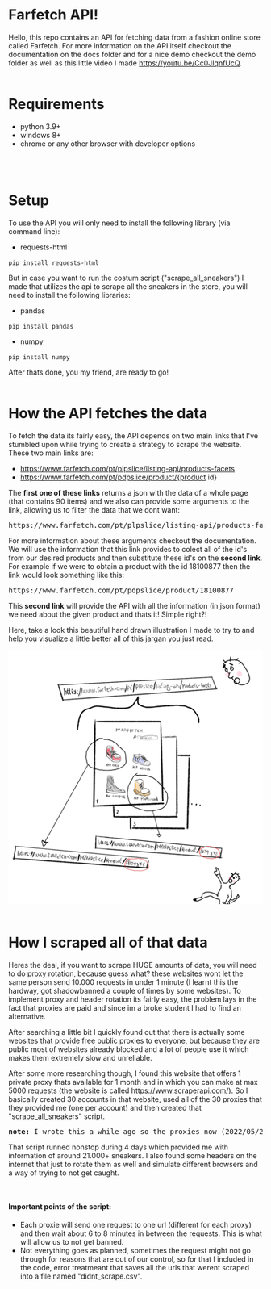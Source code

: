 ﻿# Farfetch API!

Hello, this repo contains an API for fetching data from a fashion online store called Farfetch. For more information on the API itself checkout the documentation on the docs folder and for a nice demo checkout the demo folder as well as this little video I made https://youtu.be/Cc0JIqnfUcQ.
<br>
<br>

# Requirements
* python 3.9+
* windows 8+
* chrome or any other browser with developer options
<br>
<br>

# Setup

To use the API you will only need to install the following library (via command line):
 - requests-html
 ```
 pip install requests-html
 ```
But in case you want to run the costum script ("scrape_all_sneakers") I made that utilizes the api to scrape all the sneakers in the store, you will need to install the following libraries:
 - pandas
 ```
 pip install pandas
 ```
 - numpy
 ```
 pip install numpy
 ```

After thats done, you my friend, are ready to go!
<br>
<br>

# How the API fetches the data

To fetch the data its fairly easy, the API depends on two main links that I've stumbled upon while trying to create a strategy to scrape the website.
These two main links are:
* https://www.farfetch.com/pt/plpslice/listing-api/products-facets
* https://www.farfetch.com/pt/pdpslice/product/{product id}

The **first one of these links** returns a json with the data of a whole page (that contains 90 items) and we also can provide some arguments to the link, allowing us to filter the data that we dont want:

<pre>
https://www.farfetch.com/pt/plpslice/listing-api/products-facets<b>?page=2&view=90&sort=3&scale=282&category=137174&pagetype=Shopping&rootCategory=Men&pricetype=FullPrice&c-category=135968</b> 
</pre>

For more information about these arguments checkout the documentation. We will use the information that this link provides to colect all of the id's from our desired products and then substitute these id's on the **second link**. For example if we were to obtain a product with the id 18100877 then the link would look something like this:

<pre>
https://www.farfetch.com/pt/pdpslice/product/18100877
</pre>

This **second link** will provide the API with all the information (in json format) we need about the given product and thats it! Simple right?!

Here, take a look this beautiful hand drawn illustration I made to try to and help you visualize a little better all of this jargan you just read.

<img src="images/farfetch.png" alt="drawing" width="600"/>

<br>
<br>

# How I scraped all of that data

Heres the deal, if you want to scrape HUGE amounts of data, you will need to do proxy rotation, because guess what? these websites wont let the same person send 10.000 requests in under 1 minute (I learnt this the hardway, got shadowbanned a couple of times by some websites). To implement proxy and header rotation its fairly easy, the problem lays in the fact that proxies are paid and since im a broke student I had to find an alternative.

After searching a little bit I quickly found out that there is actually some websites that provide free public proxies to everyone, but because they are public most of websites already blocked and a lot of people use it which makes them extremely slow and unreliable.

After some more researching though, I found this website that offers 1 private proxy thats available for 1 month and in which you can make at max 5000 requests (the website is called https://www.scraperapi.com/). So I basically created 30 accounts in that website, used all of the 30 proxies that they provided me (one per account) and then created that "scrape_all_sneakers" script.

<pre>
<b>note:</b> I wrote this a while ago so the proxies now (2022/05/25) are no longer working but I will try to create at least 4 more updated proxies because since im aplying to internships I belive some recruiters will try to test the code.
</pre>
That script runned nonstop during 4 days which provided me with information of around 21.000+ sneakers. I also found some headers on the internet that just to rotate them as well and simulate different browsers and a way of trying to not get caught.

<br>

#### Important points of the script:

* Each proxie will send one request to one url (different for each proxy) and then wait about 6 to 8 minutes in between the requests. This is what will allow us to not get banned.
* Not everything goes as planned, sometimes the request might not go through for reasons that are out of our control, so for that I included in the code, error treatmeant that saves all the urls that werent scraped into a file named "didnt_scrape.csv".